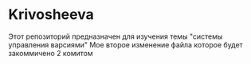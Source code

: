 # Krivosheeva
Этот репозиторий предназначен для изучения темы "системы управления варсиями"
Мое второе изменение файла которое будет закоммичено 2 комитом
